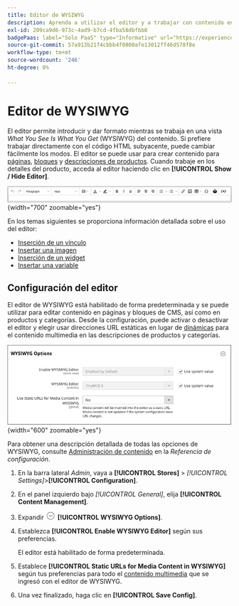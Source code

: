 ```yaml
---
title: Editor de WYSIWYG
description: Aprenda a utilizar el editor y a trabajar con contenido en una vista de _What You See Is What You Get_ (WYSIWYG).
exl-id: 209ca9d6-973c-4ad9-b7cd-4fba58dbfbb8
badgePaas: label="Solo PaaS" type="Informative" url="https://experienceleague.adobe.com/en/docs/commerce/user-guides/product-solutions" tooltip="Se aplica solo a proyectos de Adobe Commerce en la nube (infraestructura PaaS administrada por Adobe) y a proyectos locales."
source-git-commit: 57a913b21f4cbbb4f0800afe13012ff46d578f8e
workflow-type: tm+mt
source-wordcount: '246'
ht-degree: 0%

---
```


# Editor de WYSIWYG

El editor permite introducir y dar formato mientras se trabaja en una vista _What You See Is What You Get_ (WYSIWYG) del contenido. Si prefiere trabajar directamente con el código HTML subyacente, puede cambiar fácilmente los modos. El editor se puede usar para crear contenido para [páginas](pages.md), [bloques](blocks.md) y [descripciones de productos](../catalog/product-content.md). Cuando trabaje en los detalles del producto, acceda al editor haciendo clic en **[!UICONTROL Show / Hide Editor]**.

![Barra de herramientas del editor](./assets/editor-toolbar.png){width="700" zoomable="yes"}

En los temas siguientes se proporciona información detallada sobre el uso del editor:

- [Inserción de un vínculo](editor-insert-link.md)
- [Insertar una imagen](editor-insert-image.md)
- [Inserción de un widget](editor-widget.md)
- [Insertar una variable](editor-insert-variable.md)

## Configuración del editor

El editor de WYSIWYG está habilitado de forma predeterminada y se puede utilizar para editar contenido en páginas y bloques de CMS, así como en productos y categorías. Desde la configuración, puede activar o desactivar el editor y elegir usar direcciones URL estáticas en lugar de [dinámicas](../catalog/catalog-urls.md#dynamic-url) para el contenido multimedia en las descripciones de productos y categorías.

![Opciones de WYSIWYG](./assets/content-management-wysiwyg-options.png){width="600" zoomable="yes"}

Para obtener una descripción detallada de todas las opciones de WYSIWYG, consulte [Administración de contenido](../configuration-reference/general/content-management.md) en la _Referencia de configuración_.

1. En la barra lateral _Admin_, vaya a **[!UICONTROL Stores]** > _[!UICONTROL Settings]_>**[!UICONTROL Configuration]**.

1. En el panel izquierdo bajo _[!UICONTROL General]_, elija **[!UICONTROL Content Management]**.

1. Expandir ![Selector de expansión](../assets/icon-display-expand.png) **[!UICONTROL WYSIWYG Options]**.

1. Establezca **[!UICONTROL Enable WYSIWYG Editor]** según sus preferencias.

   El editor está habilitado de forma predeterminada.

1. Establece **[!UICONTROL Static URLs for Media Content in WYSIWYG]** según tus preferencias para todo el [contenido multimedia](../catalog/catalog-urls.md#static-url) que se ingresó con el editor de WYSIWYG.

1. Una vez finalizado, haga clic en **[!UICONTROL Save Config]**.
